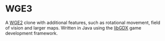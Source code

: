 # WGE3

A [WGE2](http://arisuonpaa.com/veryold/wge2.php) clone with additional features, such as rotational movement, field of vision and larger maps. Written in Java using the [libGDX](http://libgdx.badlogicgames.com/) game development framework.